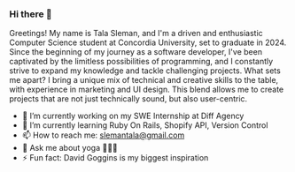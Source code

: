 ### Hi there 👋

Greetings! My name is Tala Sleman, and I'm a driven and enthusiastic Computer Science student at Concordia University, set to graduate in 2024. Since the beginning of my journey as a software developer, I've been captivated by the limitless possibilities of programming, and I constantly strive to expand my knowledge and tackle challenging projects.
What sets me apart? I bring a unique mix of technical and creative skills to the table, with experience in marketing and UI design. This blend allows me to create projects that are not just technically sound, but also user-centric.

- 🔭 I’m currently working on my SWE Internship at Diff Agency
- 🌱 I’m currently learning Ruby On Rails, Shopify API, Version Control
- 📫 How to reach me: slemantala@gmail.com
- 💬 Ask me about yoga 🧘🏻😄
- ⚡ Fun fact: David Goggins is my biggest inspiration
